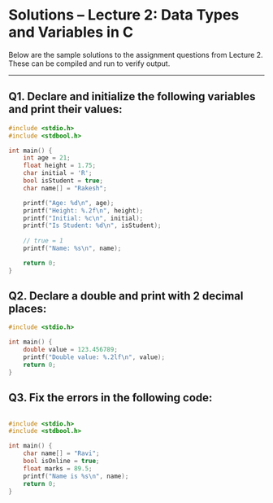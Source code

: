 # Solutions – Lecture 2: Data Types and Variables in C

Below are the sample solutions to the assignment questions from Lecture 2. These can be compiled and run to verify output.

---

## Q1. Declare and initialize the following variables and print their values:

```c
#include <stdio.h>
#include <stdbool.h>

int main() {
    int age = 21;
    float height = 1.75;
    char initial = 'R';
    bool isStudent = true;
    char name[] = "Rakesh";

    printf("Age: %d\n", age);
    printf("Height: %.2f\n", height);
    printf("Initial: %c\n", initial);
    printf("Is Student: %d\n", isStudent);
    
    // true = 1
    printf("Name: %s\n", name);

    return 0;
}
```

## Q2. Declare a double and print with 2 decimal places:
```c
#include <stdio.h>

int main() {
    double value = 123.456789;
    printf("Double value: %.2lf\n", value);
    return 0;
}

```

## Q3. Fix the errors in the following code:
```c

#include <stdio.h>
#include <stdbool.h>

int main() {
    char name[] = "Ravi";
    bool isOnline = true;
    float marks = 89.5;
    printf("Name is %s\n", name);
    return 0;
}
```
